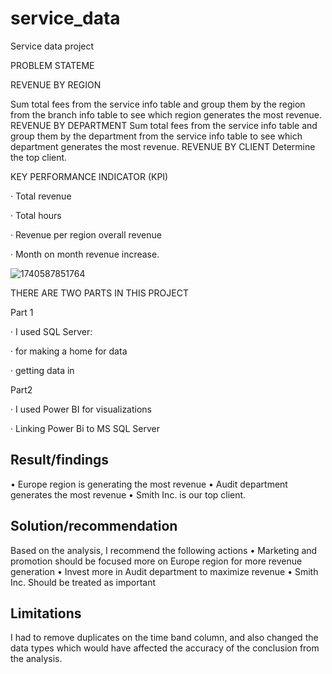 # service_data

Service data project

PROBLEM STATEME

REVENUE BY REGION

Sum total fees from the service info table and group them by the region from the branch info table to see which region generates the most revenue.
REVENUE BY DEPARTMENT 
Sum total fees from the service info table and group them by the department from the service info table to see which department generates the most revenue.
REVENUE BY CLIENT
Determine the top client.

KEY PERFORMANCE INDICATOR (KPI)

·        Total revenue

·        Total hours

·        Revenue per region overall revenue

·        Month on month revenue increase.

![1740587851764](https://github.com/user-attachments/assets/f2fa3677-a5f5-4964-b18e-737d14f73f27)


THERE ARE TWO PARTS IN THIS PROJECT

Part 1

·        I used SQL Server:

·        for making a home for data

·        getting data in

Part2 

·        I used Power BI for visualizations

·        Linking Power Bi to MS SQL Server 


## Result/findings 
•	Europe region is generating the most revenue
•	Audit department generates the most revenue
•	Smith Inc. is our top client.

## Solution/recommendation
Based on the analysis, I recommend the following actions 
•	Marketing and promotion should be focused more on Europe region for more revenue generation 
•	Invest more in Audit department to maximize revenue
•	Smith Inc. Should be treated as important 
## Limitations
I had to remove duplicates on the time band column, and also changed the data types which would have affected the accuracy of the conclusion from the analysis.

